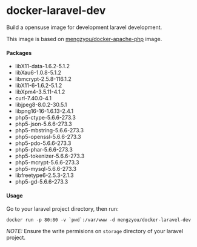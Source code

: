 # docker-laravel-dev
Build a opensuse image for development laravel development.  
  
This image is based on [mengzyou/docker-apache-php](https://registry.hub.docker.com/u/mengzyou/docker-apache-php/) image.

#### Packages
- libX11-data-1.6.2-5.1.2  
- libXau6-1.0.8-5.1.2  
- libmcrypt-2.5.8-116.1.2  
- libX11-6-1.6.2-5.1.2  
- libXpm4-3.5.11-4.1.2  
- curl-7.40.0-4.1  
- libjpeg8-8.0.2-30.5.1  
- libpng16-16-1.6.13-2.4.1  
- php5-ctype-5.6.6-273.3  
- php5-json-5.6.6-273.3  
- php5-mbstring-5.6.6-273.3  
- php5-openssl-5.6.6-273.3  
- php5-pdo-5.6.6-273.3  
- php5-phar-5.6.6-273.3  
- php5-tokenizer-5.6.6-273.3  
- php5-mcrypt-5.6.6-273.3  
- php5-mysql-5.6.6-273.3  
- libfreetype6-2.5.3-2.1.3  
- php5-gd-5.6.6-273.3  

#### Usage
Go to your laravel project directory, then run:  
```shell
docker run -p 80:80 -v `pwd`:/var/www -d mengzyou/docker-laravel-dev  
```
  
*NOTE:* Ensure the write permisions on `storage` directory of your laravel project.

